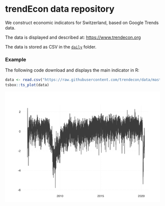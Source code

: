 
<!-- README.md is generated from README.Rmd. Please edit that file -->

# trendEcon data repository

We construct economic indicators for Switzerland, based on Google Trends
data.

The data is displayed and described at: <https://www.trendecon.org>

The data is stored as CSV in the
[`daily`](https://github.com/trendecon/data/tree/master/daily) folder.

### Example

The following code download and displays the main indicator in R:

``` r
data <- read.csv("https://raw.githubusercontent.com/trendecon/data/master/daily/trendecon_sa.csv")
tsbox::ts_plot(data)
```

![](README_files/figure-gfm/example-1.png)<!-- -->
